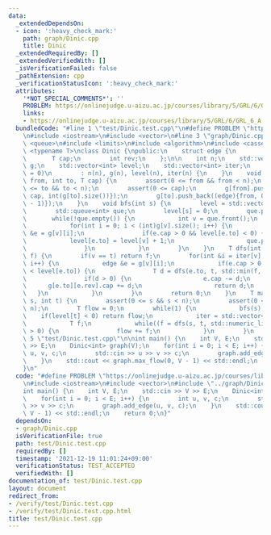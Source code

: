 ```yaml
---
data:
  _extendedDependsOn:
  - icon: ':heavy_check_mark:'
    path: graph/Dinic.cpp
    title: Dinic
  _extendedRequiredBy: []
  _extendedVerifiedWith: []
  _isVerificationFailed: false
  _pathExtension: cpp
  _verificationStatusIcon: ':heavy_check_mark:'
  attributes:
    '*NOT_SPECIAL_COMMENTS*': ''
    PROBLEM: https://onlinejudge.u-aizu.ac.jp/courses/library/5/GRL/6/GRL_6_A
    links:
    - https://onlinejudge.u-aizu.ac.jp/courses/library/5/GRL/6/GRL_6_A
  bundledCode: "#line 1 \"test/Dinic.test.cpp\"\n#define PROBLEM \"https://onlinejudge.u-aizu.ac.jp/courses/library/5/GRL/6/GRL_6_A\"\
    \n#include <iostream>\n#include <vector>\n#line 3 \"graph/Dinic.cpp\"\n#include\
    \ <queue>\n#include <limits>\n#include <algorithm>\n#include <cassert>\n\ntemplate\
    \ <typename T>\nclass Dinic {\npublic:\n    struct edge {\n        int to;\n \
    \       T cap;\n        int rev;\n    };\n\n    int n;\n    std::vector<std::vector<edge>>\
    \ g;\n    std::vector<int> level;\n    std::vector<int> iter;\n    Dinic(int n\
    \ = 0)\n        : n(n), g(n), level(n), iter(n) {\n    }\n    void add_edge(int\
    \ from, int to, T cap) {\n        assert(0 <= from && from < n);\n        assert(0\
    \ <= to && to < n);\n        assert(0 <= cap);\n        g[from].push_back((edge){to,\
    \ cap, int(g[to].size())});\n        g[to].push_back((edge){from, 0LL, int(g[from].size()\
    \ - 1)});\n    }\n    void bfs(int s) {\n        level = std::vector<int>(n, -1);\n\
    \        std::queue<int> que;\n        level[s] = 0;\n        que.push(s);\n \
    \       while(!que.empty()) {\n            int v = que.front();\n            que.pop();\n\
    \            for(int i = 0; i < (int)g[v].size(); i++) {\n                edge\
    \ &e = g[v][i];\n                if(e.cap > 0 && level[e.to] < 0) {\n        \
    \            level[e.to] = level[v] + 1;\n                    que.push(e.to);\n\
    \                }\n            }\n        }\n    }\n    T dfs(int v, int t, T\
    \ f) {\n        if(v == t) return f;\n        for(int &i = iter[v]; i < (int)g[v].size();\
    \ i++) {\n            edge &e = g[v][i];\n            if(e.cap > 0 && level[v]\
    \ < level[e.to]) {\n                T d = dfs(e.to, t, std::min(f, e.cap));\n\
    \                if(d > 0) {\n                    e.cap -= d;\n              \
    \      g[e.to][e.rev].cap += d;\n                    return d;\n             \
    \   }\n            }\n        }\n        return 0;\n    }\n    T max_flow(int\
    \ s, int t) {\n        assert(0 <= s && s < n);\n        assert(0 <= t && t <\
    \ n);\n        T flow = 0;\n        while(1) {\n            bfs(s);\n        \
    \    if(level[t] < 0) return flow;\n            iter = std::vector<int>(n, 0);\n\
    \            T f;\n            while((f = dfs(s, t, std::numeric_limits<T>::max()))\
    \ > 0) {\n                flow += f;\n            }\n        }\n    }\n};\n#line\
    \ 5 \"test/Dinic.test.cpp\"\n\nint main() {\n    int V, E;\n    std::cin >> V\
    \ >> E;\n    Dinic<int> graph(V);\n    for(int i = 0; i < E; i++) {\n        int\
    \ u, v, c;\n        std::cin >> u >> v >> c;\n        graph.add_edge(u, v, c);\n\
    \    }\n    std::cout << graph.max_flow(0, V - 1) << std::endl;\n    return 0;\n\
    }\n"
  code: "#define PROBLEM \"https://onlinejudge.u-aizu.ac.jp/courses/library/5/GRL/6/GRL_6_A\"\
    \n#include <iostream>\n#include <vector>\n#include \"../graph/Dinic.cpp\"\n\n\
    int main() {\n    int V, E;\n    std::cin >> V >> E;\n    Dinic<int> graph(V);\n\
    \    for(int i = 0; i < E; i++) {\n        int u, v, c;\n        std::cin >> u\
    \ >> v >> c;\n        graph.add_edge(u, v, c);\n    }\n    std::cout << graph.max_flow(0,\
    \ V - 1) << std::endl;\n    return 0;\n}"
  dependsOn:
  - graph/Dinic.cpp
  isVerificationFile: true
  path: test/Dinic.test.cpp
  requiredBy: []
  timestamp: '2021-12-19 11:01:24+09:00'
  verificationStatus: TEST_ACCEPTED
  verifiedWith: []
documentation_of: test/Dinic.test.cpp
layout: document
redirect_from:
- /verify/test/Dinic.test.cpp
- /verify/test/Dinic.test.cpp.html
title: test/Dinic.test.cpp
---
```

